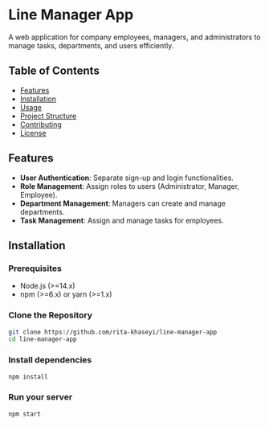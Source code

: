# Line Manager App

A web application for company employees, managers, and administrators to manage tasks, departments, and users efficiently.

## Table of Contents

- [Features](#features)
- [Installation](#installation)
- [Usage](#usage)
- [Project Structure](#project-structure)
- [Contributing](#contributing)
- [License](#license)

## Features

- **User Authentication**: Separate sign-up and login functionalities.
- **Role Management**: Assign roles to users (Administrator, Manager, Employee).
- **Department Management**: Managers can create and manage departments.
- **Task Management**: Assign and manage tasks for employees.


## Installation

### Prerequisites

- Node.js (>=14.x)
- npm (>=6.x) or yarn (>=1.x)

### Clone the Repository

```sh
git clone https://github.com/rita-khaseyi/line-manager-app
cd line-manager-app
```

### Install dependencies

```sh
npm install

```

### Run your server 

```sh
npm start

```

